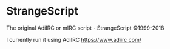 # StrangeScript
The original AdiIRC or mIRC script - StrangeScript ©1999-2018

I currently run it using AdiIRC https://www.adiirc.com/
